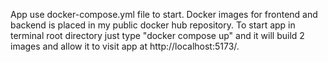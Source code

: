 App use docker-compose.yml file to start.
Docker images for frontend and backend is placed in my public docker hub repository.
To start app in terminal root directory just type "docker compose up" and it will build 2 images and allow it to visit app at http://localhost:5173/.
